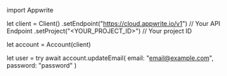 import Appwrite

let client = Client()
    .setEndpoint("https://cloud.appwrite.io/v1") // Your API Endpoint
    .setProject("&lt;YOUR_PROJECT_ID&gt;") // Your project ID

let account = Account(client)

let user = try await account.updateEmail(
    email: "email@example.com",
    password: "password"
)

